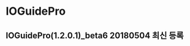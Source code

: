 IOGuidePro
=====================
IOGuidePro(1.2.0.1)_beta6 20180504 최신 등록
-------------------------
